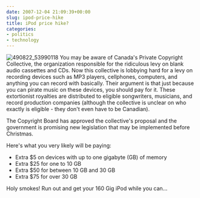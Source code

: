 ```yaml
---
date: 2007-12-04 21:09:39+00:00
slug: ipod-price-hike
title: iPod price hike?
categories:
- politics
- technology
---
```


![490822_53990118](http://wordbit.freehostia.com/wp-content/uploads/2007/12/490822_53990118.jpg) You may be aware of Canada's Private Copyright Collective, the organization responsible for the ridiculous levy on blank audio cassettes and CDs. Now this collective is lobbying hard for a levy on recording devices such as MP3 players, cellphones, computers, and anything you can record with basically. Their argument is that just because you can pirate music on these devices, you should pay for it. These extortionist royalties are distributed to eligible songwriters, musicians, and record production companies (although the collective is unclear on who exactly is eligible - they don't even have to be Canadian).

The Copyright Board has approved the collective's proposal and the government is promising new legislation that may be implemented before Christmas. 

Here's what you very likely will be paying:

  * Extra $5 on devices with up to one gigabyte (GB) of memory
  * Extra $25 for one to 10 GB
  * Extra $50 for between 10 GB and 30 GB
  * Extra $75 for over 30 GB

Holy smokes! Run out and get your 160 Gig iPod while you can...
